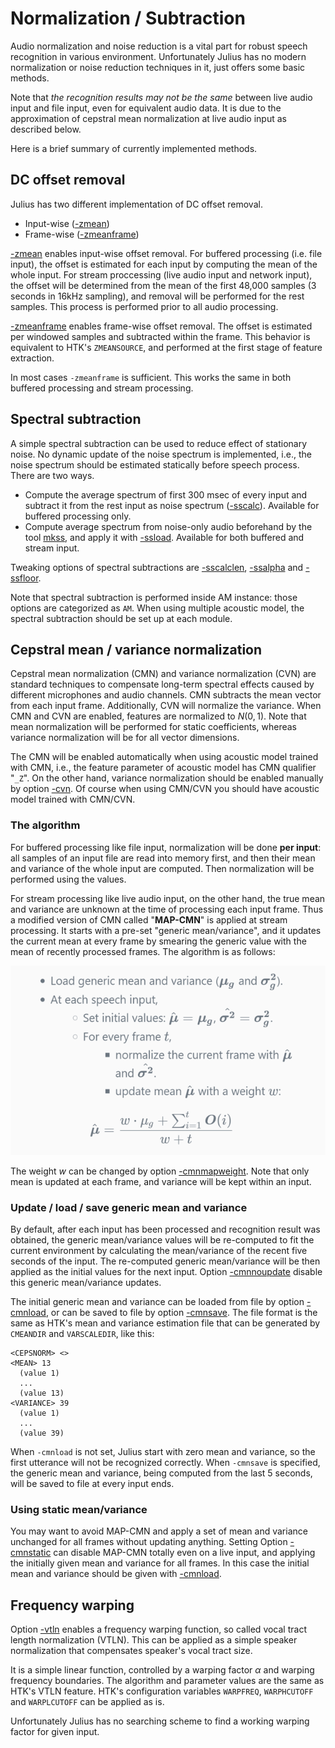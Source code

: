 # Normalization / Subtraction

Audio normalization and noise reduction is a vital part for robust speech
recognition in various environment.  Unfortunately Julius has no modern
normalization or noise reduction techniques in it, just offers some basic methods.

Note that *the recognition results may not be the same* between live audio input
and file input, even for equivalent audio data.  It is due to the approximation
of cepstral mean normalization at live audio input as described below.

Here is a brief summary of currently implemented methods.

## DC offset removal

Julius has two different implementation of DC offset removal.

- Input-wise  ([-zmean](https://github.com/julius-speech/julius/blob/master/julius/Options.md#-zmean--nozmean))
- Frame-wise  ([-zmeanframe](https://github.com/julius-speech/julius/blob/master/julius/Options.md#-zmeanframe--nozmeanframe))

[-zmean](https://github.com/julius-speech/julius/blob/master/julius/Options.md#-zmean--nozmean)
enables input-wise offset removal.  For buffered processing
(i.e. file input), the offset is estimated for each input by computing the mean
of the whole input. For stream proccessing (live audio input and network input), the
offset will be determined from the mean of the first 48,000 samples (3 seconds
in 16kHz sampling), and removal will be performed for the rest samples.  This
process is performed prior to all audio processing.

[-zmeanframe](https://github.com/julius-speech/julius/blob/master/julius/Options.md#-zmeanframe--nozmeanframe)
enables frame-wise offset removal.  The offset is estimated per windowed samples
and subtracted within the frame.  This behavior is equivalent to HTK's
`ZMEANSOURCE`, and performed at the first stage of feature extraction.

In most cases `-zmeanframe` is sufficient. This works the same in both buffered
processing and stream processing.

## Spectral subtraction

A simple spectral subtraction can be used to reduce effect of stationary noise.
No dynamic update of the noise spectrum is implemented, i.e., the noise spectrum should be
estimated statically before speech process.  There are two ways.

- Compute the average spectrum of first 300 msec of every input and subtract it
  from the rest input as noise spectrum
  ([-sscalc](https://github.com/julius-speech/julius/blob/master/julius/Options.md#-sscalc)).
  Available for buffered processing only.
- Compute average spectrum from noise-only audio beforehand by the tool
  [mkss](https://github.com/julius-speech/julius/tree/master/mkss), and apply it
  with
  [-ssload](https://github.com/julius-speech/julius/blob/master/julius/Options.md#-ssload-file).
  Available for both buffered and stream input.

Tweaking options of spectral subtractions are
[-sscalclen](https://github.com/julius-speech/julius/blob/master/julius/Options.md#-sscalclen-msec),
[-ssalpha](https://github.com/julius-speech/julius/blob/master/julius/Options.md#-ssalpha-float)
and
[-ssfloor](https://github.com/julius-speech/julius/blob/master/julius/Options.md#-ssfloor-float).

Note that spectral subtraction is performed inside AM instance: those options are
categorized as `AM`. When using multiple acoustic model, the spectral
subtraction should be set up at each module.

## Cepstral mean / variance normalization

Cepstral mean normalization (CMN) and variance normalization (CVN) are standard
techniques to compensate long-term spectral effects caused by different
microphones and audio channels.  CMN subtracts the mean vector from each input
frame.  Additionally, CVN will normalize the variance.  When CMN and CVN are
enabled, features are normalized to $N(0, 1)$.
Note that mean normalization will be performed for static coefficients, whereas
variance normalization will be for all vector dimensions.

 The CMN will be enabled automatically when using acoustic model trained with
 CMN, i.e., the feature parameter of acoustic model has CMN qualifier "`_Z`".
 On the other hand, variance normalization should be enabled manually by option
 [-cvn](https://github.com/julius-speech/julius/blob/master/julius/Options.md#-cvn).
 Of course when using CMN/CVN you should have acoustic model trained with CMN/CVN.

### The algorithm

For buffered processing like file input, normalization will be done **per
input**: all samples of an input file are read into memory first, and then their
mean and variance of the whole input are computed.  Then normalization will be
performed using the values.

For stream processing like live audio input, on the other hand, the true mean
and variance are unknown at the time of processing each input frame.  Thus a
modified version of CMN called "**MAP-CMN**" is applied at stream processing. It
starts with a pre-set "generic mean/variance", and it updates the current mean
at every frame by smearing the generic value with the mean of recently processed
frames.  The algorithm  is as follows:

<!--
- Load generic mean and variance ($\bm{\mu_g}$ and $\bm{\sigma_g^2}$).
- At each speech input,
  - Set initial values:  $\bm{\hat{\mu}} = \bm{\mu_g}$, $\bm{\hat{\sigma^2}} = \bm{\sigma_g^2}$.
  - For every frame $t$,
    - normalize the current frame with $\bm{\hat{\mu}}$ and $\bm{\hat{\sigma^2}}$.
    - update mean $\bm{\hat{\mu}}$ with a weight $w$:

$$
\bm{\hat{\mu}} = \frac{w \cdot \mu_g +  \sum_{i=1}^t\bm{O}(i)}{w + t}
$$
-->

![MAP-CMN algorithm](image/map-cmn.png)

The weight $w$ can be changed by option
[-cmnmapweight](https://github.com/julius-speech/julius/blob/master/julius/Options.md#-cmnmapweight-float).
Note that only mean is updated at each frame, and variance will be kept within
an input.

### Update / load / save generic mean and variance

By default, after each input has been processed and recognition result was
obtained, the generic mean/variance values will be re-computed to fit the
current environment by calculating the mean/variance of the recent five seconds
of the input. The re-computed generic mean/variance will be then applied as the
initial values for the next input.  Option
[-cmnnoupdate](https://github.com/julius-speech/julius/blob/master/julius/Options.md#-cmnupdate--cmnnoupdate)
disable this generic mean/variance updates.

The initial generic mean and variance can be loaded from file by option
[-cmnload](https://github.com/julius-speech/julius/blob/master/julius/Options.md#-cmnload-file),
or can be saved to file by option
[-cmnsave](https://github.com/julius-speech/julius/blob/master/julius/Options.md#-cmnsave-file).
The file format is the same as HTK's mean and variance estimation file that can
be generated by `CMEANDIR` and `VARSCALEDIR`, like this:

```text
<CEPSNORM> <>
<MEAN> 13
  (value 1)
  ...
  (value 13)
<VARIANCE> 39
  (value 1)
  ...
  (value 39)
```

When `-cmnload` is not set, Julius start with zero mean and variance, so the
first utterance will not be recognized correctly.  When `-cmnsave` is specified,
the generic mean and variance, being computed from the last 5 seconds, will be
saved to file at every input ends.

### Using static mean/variance

You may want to avoid MAP-CMN and apply a set of mean and variance unchanged for
all frames without updating anything. Setting Option
[-cmnstatic](https://github.com/julius-speech/julius/blob/master/julius/Options.md#-cmnstatic)
can disable MAP-CMN totally even on a live input, and applying the initially
given mean and variance for all frames.  In this case the initial mean and
variance should be given with
[-cmnload](https://github.com/julius-speech/julius/blob/master/julius/Options.md#-cmnload-file).

## Frequency warping

Option
[-vtln](https://github.com/julius-speech/julius/blob/master/julius/Options.md#-vtln-alpha-lowcut-hicut)
enables a frequency warping function, so called vocal tract length normalization
(VTLN). This can be applied as a simple speaker normalization that compensates
speaker's vocal tract size.

It is a simple linear function, controlled by a warping factor $\alpha$ and
warping frequency boundaries.  The algorithm and parameter values are the same
as HTK's VTLN feature. HTK's configuration variables `WARPFREQ`, `WARPHCUTOFF`
and `WARPLCUTOFF` can be applied as is.

Unfortunately Julius has no searching scheme to find a working warping factor
for given input.
